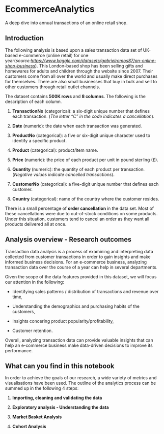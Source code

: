 # EcommerceAnalytics
A deep dive into annual transactions of an online retail shop.

## Introduction

The following analysis is based upon a sales transaction data set of UK-based e-commerce (online retail) for one year(_source:https://www.kaggle.com/datasets/gabrielramos87/an-online-shop-business_). This London-based shop has been selling gifts and homewares for adults and children through the website since 2007. Their customers come from all over the world and usually make direct purchases for themselves. There are also small businesses that buy in bulk and sell to other customers through retail outlet channels.

The dataset contains __500K rows__ and __8 columns__. The following is the description of each column.

 1) __TransactionNo__ (categorical): a six-digit unique number that defines each transaction. (_The letter “C” in the code indicates a cancellation_).

 2) __Date__ (numeric): the date when each transaction was generated.

 3) __ProductNo__ (categorical): a five or six-digit unique character used to identify a specific product.

 4) __Product__ (categorical): product/item name.

 5) __Price__ (numeric): the price of each product per unit in pound sterling (£).

 6) __Quantity__ (numeric): the quantity of each product per transaction. (_Negative values indicate cancelled transactions_).

 7) __CustomerNo__ (categorical): a five-digit unique number that defines each customer.

 8) __Country__ (categorical): name of the country where the customer resides.

There is a small percentage of __order cancellation__ in the data set. Most of these cancellations were due to out-of-stock conditions on some products. Under this situation, customers tend to cancel an order as they want all products delivered all at once.

## Analysis overview - Research outcomes

Transaction data analysis is a process of examining and interpreting data collected from customer transactions in order to gain insights and make informed business decisions. For an e-commerce business, analyzing transaction data over the course of a year can help in several departments.

Given the scope of the data features provided in this dataset, we will focus our attention in the following:

-  Identifying sales patterns / distribution of transactions and revenue over time,

-  Understanding the demographics and purchasing habits of the customers,

-  Insights concering product popularity/profitability,

-  Customer retention.


Overall, analyzing transaction data can provide valuable insights that can help an e-commerce business make data-driven decisions to improve its performance.

## What can you find in this notebook

In order to achieve the goals of our research, a wide variety of metrics and visualisations have been used. The outline of the analytics process can be summed up in the following 4 steps:

1) **Importing, cleaning and validating the data**

2) **Exploratory analysis - Understanding the data**

3) **Market Basket Analysis**

4) **Cohort Analysis**




